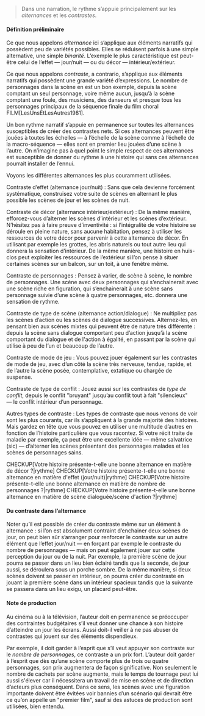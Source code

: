 <!-- Page: Alternances et contrastes -->

> Dans une narration, le rythme s’appuie principalement sur les *alternances* et les *contrastes*.

#### Définition préliminaire

Ce que nous appelons *alternance* ici s’applique aux éléments narratifs qui possèdent peu de variétés possibles. Elles se réduisent parfois à une simple alternative, une simple *binarité*. L’exemple le plus caractéristique est peut-être celui de l’effet — jour/nuit — ou du décor — intérieur/extérieur.

Ce que nous appelons *contraste*, a contrario, s’applique aux éléments narratifs qui possèdent une grande variété d’expressions. Le nombre de personnages dans la scène en est un bon exemple, depuis la scène comptant un seul personnage, voire même aucun, jusqu’à la scène comptant une foule, des musiciens, des danseurs et presque tous les personnages principaux de la séquence finale du film choral FILM[LesUnsEtLesAutres1981].

Un bon rythme narratif s’appuie en permanence sur toutes les alternances susceptibles de créer des contrastes nets. Si ces alternances peuvent être jouées à toutes les échelles — à l’échelle de la scène comme à l’échelle de la macro-séquence — elles sont en premier lieu jouées d’une scène à l’autre. On n’imagine pas à quel point le simple respect de ces alternances est susceptible de donner du rythme à une histoire qui sans ces alternances pourrait installer de l’ennui.

Voyons les différentes alternances les plus couramment utilisées.

Contraste d’effet (alternance jour/nuit)
: Sans que cela devienne forcément systématique, construisez votre suite de scènes en alternant le plus possible les scènes de jour et les scènes de nuit.

Contraste de décor (alternance intérieur/extérieur)
: De la même manière, efforcez-vous d’alterner les scènes d’intérieur et les scènes d’extérieur. N’hésitez pas à faire preuve d’inventivité : si l’intégralité de votre histoire se déroule en pleine nature, sans aucune habitation, pensez à utiliser les ressources de votre décor pour parvenir à cette alternance de décor. En utilisant par exemple les grottes, les abris naturels ou tout autre lieu qui donnera la sensation d’intérieur. De la même manière, une histoire en huis-clos peut exploiter les ressources de l’extérieur si l’on pense à situer certaines scènes sur un balcon, sur un toit, à une fenêtre même.

Contraste de personnages
: Pensez à varier, de scène à scène, le nombre de personnages. Une scène avec deux personnages qui s’enchainerait avec une scène riche en figuration, qui s’enchainerait à une scène sans personnage suivie d’une scène à quatre personnages, etc. donnera une sensation de rythme.

Contraste de type de scène (alternance action/dialogue)
: Ne multipliez pas les scènes d’action ou les scènes de dialogue successives. Alternez-les, en pensant bien aux scènes mixtes qui peuvent être de nature très différente : depuis la scène sans dialogue comportant peu d’action jusqu’à la scène comportant du dialogue et de l'action à égalité, en passant par la scène qui utilise à peu de l’un et beaucoup de l’autre.

Contraste de mode de jeu
: Vous pouvez jouer également sur les contrastes de mode de jeu, avec d’un côté la scène très nerveuse, tendue, rapide, et de l’autre la scène posée, contemplative, extatique ou chargée de suspense.

Contraste de type de conflit
: Jouez aussi sur les contrastes de *type de conflit*, depuis le conflit "bruyant" jusqu’au conflit tout à fait "silencieux" — le conflit intérieur d’un personnage.

Autres types de contraste
: Les types de contraste que nous venons de voir sont les plus courants, car ils s’appliquent à la grande majorité des histoires. Mais gardez en tête que vous pouvez en utiliser une multitude d’autres en fonction de l’histoire particulière que vous racontez. Si votre récit traite de maladie par exemple, ça peut être une excellente idée — même salvatrice (sic) — d’alterner les scènes présentant des personnages malades et les scènes de personnages sains.

CHECKUP[Votre histoire présente-t-elle une bonne alternance en matière de décor ?|rythme]
CHECKUP[Votre histoire présente-t-elle une bonne alternance en matière d'effet (jour/nuit)|rythme]
CHECKUP[Votre histoire présente-t-elle une bonne alternance en matière de nombre de personnages ?|rythme]
CHECKUP[Votre histoire présente-t-elle une bonne alternance en matière de scène dialoguée/scène d'action ?|rythme] 

#### Du contraste dans l’alternance

Noter qu’il est possible de créer du contraste même sur un élément à alternance : si l’on est absolument contraint d’enchainer deux scènes de jour, on peut bien sûr s’arranger pour renforcer le contraste sur un autre élément que l’effet jour/nuit — en forçant par exemple le contraste du nombre de personnages — mais on peut également jouer sur cette perception du jour ou de la nuit. Par exemple, la première scène de jour pourra se passer dans un lieu bien éclairé tandis que la seconde, de jour aussi, se déroulera sous un porche sombre. De la même manière, si deux scènes doivent se passer en intérieur, on pourra créer du contraste en jouant la première scène dans un intérieur spacieux tandis que la suivante se passera dans un lieu exigu, un placard peut-être.

#### Note de production

Au cinéma ou à la télévision, l’auteur doit en permanence se préoccuper des contraintes budgétaires s’il veut donner une chance à son histoire d’atteindre un jour les écrans. Aussi doit-il veiller à ne pas abuser de contrastes qui jouent sur des éléments dispendieux. 

Par exemple, il doit garder à l’esprit que s’il veut appuyer son contraste sur le *nombre de personnages*, ce contraste a un prix fort. L’auteur doit garder à l’esprit que dès qu’une scène comporte plus de trois ou quatre personnages, son prix augmentera de façon significative. Non seulement le nombre de cachets par scène augmente, mais le temps de tournage peut lui aussi s'élever car il nécessitera un travail de mise en scène et de direction d’acteurs plus conséquent. Dans ce sens, les scènes avec une figuration importante doivent être évitées voir bannies d’un scénario qui devrait être ce qu’on appelle un "premier film", sauf si des astuces de production sont utilisées, bien entendu.
